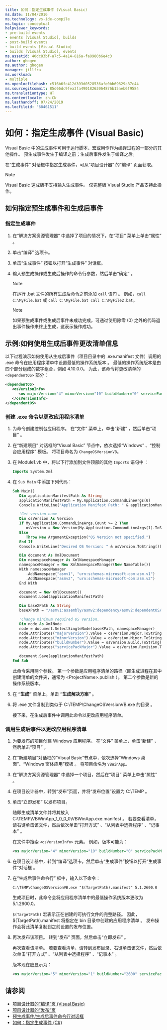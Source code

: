 ```yaml
---
title: 如何：指定生成事件 (Visual Basic)
ms.date: 11/04/2016
ms.technology: vs-ide-compile
ms.topic: conceptual
helpviewer_keywords:
- pre-build events
- events [Visual Studio], builds
- post-build events
- build events [Visual Studio]
- builds [Visual Studio], events
ms.assetid: 40dc83bf-a7c5-4a14-816a-fa0980b6e4c3
author: ghogen
ms.author: ghogen
manager: jillfra
ms.workload:
- multiple
ms.openlocfilehash: c516b6fc412d393d0528536afe0bb69629c87c44
ms.sourcegitcommit: 85d66dc9fea3fa49018263064876b15aeb6f9584
ms.translationtype: HT
ms.contentlocale: zh-CN
ms.lasthandoff: 07/24/2019
ms.locfileid: "68461511"
---
```

# <a name="how-to-specify-build-events-visual-basic"></a>如何：指定生成事件 (Visual Basic)

Visual Basic 中的生成事件可用于运行脚本、宏或用作作为编译过程的一部分的其他操作。 预生成事件发生于编译之前；生成后事件发生于编译之后。

在“生成事件”  对话框中指定生成事件，可从“项目设计器”  的“编译”  页面获取。

> [!NOTE]
> Visual Basic 速成版不支持输入生成事件。 仅完整版 Visual Studio 产品支持此操作。

## <a name="how-to-specify-pre-build-and-post-build-events"></a>如何指定预生成事件和生成后事件

### <a name="to-specify-a-build-event"></a>指定生成事件

1. 在“解决方案资源管理器”  中选择了项目的情况下，在“项目”  菜单上单击“属性”  。

2. 单击“编译”  选项卡。

3. 单击“生成事件”  按钮以打开“生成事件”  对话框。

4. 输入预生成操作或生成后操作的命令行参数，然后单击“确定”  。

    > [!NOTE]
    > 在运行 .bat 文件的所有生成后命令之前添加 `call` 语句  。 例如，`call C:\MyFile.bat` 或 `call C:\MyFile.bat call C:\MyFile2.bat`。

    > [!NOTE]
    > 如果预生成事件或生成后事件未成功完成，可通过使用除零 (0) 之外的代码退出事件操作来终止生成，这表示操作成功。

## <a name="example-how-to-change-manifest-information-using-a-post-build-event"></a>示例:如何使用生成后事件更改清单信息

以下过程演示如何使用从生成后事件（项目目录中的 .exe.manifest 文件）调用的 .exe 命令在应用程序清单中设置最低的操作系统版本   。 最低的操作系统版本是由四个部分组成的数字组合，例如 4.10.0.0。 为此，该命令将更改清单的 `<dependentOS>` 部分：

```xml
<dependentOS>
   <osVersionInfo>
      <os majorVersion="4" minorVersion="10" buildNumber="0" servicePackMajor="0" />
   </osVersionInfo>
</dependentOS>
```

### <a name="to-create-an-exe-command-to-change-the-application-manifest"></a>创建 .exe 命令以更改应用程序清单

1. 为命令创建控制台应用程序。 在“文件”  菜单上，单击“新建”  ，然后单击“项目”  。

2. 在“新建项目”  对话框的“Visual Basic”  节点中，依次选择“Windows”  、“控制台应用程序”  模板。 将项目命名为 `ChangeOSVersionVB`。

3. 在 Module1.vb 中，将以下行添加到文件顶部的其他 `Imports` 语句中  ：

   ```vb
   Imports System.Xml
   ```

4. 在 `Sub Main` 中添加下列代码：

   ```vb
   Sub Main()
      Dim applicationManifestPath As String
      applicationManifestPath = My.Application.CommandLineArgs(0)
      Console.WriteLine("Application Manifest Path: " & applicationManifestPath.ToString)

      'Get version name
      Dim osVersion As Version
      If My.Application.CommandLineArgs.Count >= 2 Then
         osVersion = New Version(My.Application.CommandLineArgs(1).ToString)
      Else
         Throw New ArgumentException("OS Version not specified.")
      End If
      Console.WriteLine("Desired OS Version: " & osVersion.ToString())

      Dim document As XmlDocument
      Dim namespaceManager As XmlNamespaceManager
      namespaceManager = New XmlNamespaceManager(New NameTable())
      With namespaceManager
         .AddNamespace("asmv1", "urn:schemas-microsoft-com:asm.v1")
         .AddNamespace("asmv2", "urn:schemas-microsoft-com:asm.v2")
      End With

      document = New XmlDocument()
      document.Load(applicationManifestPath)

      Dim baseXPath As String
      baseXPath = "/asmv1:assembly/asmv2:dependency/asmv2:dependentOS/asmv2:osVersionInfo/asmv2:os"

      'Change minimum required OS Version.
      Dim node As XmlNode
      node = document.SelectSingleNode(baseXPath, namespaceManager)
      node.Attributes("majorVersion").Value = osVersion.Major.ToString()
      node.Attributes("minorVersion").Value = osVersion.Minor.ToString()
      node.Attributes("buildNumber").Value = osVersion.Build.ToString()
      node.Attributes("servicePackMajor").Value = osVersion.Revision.ToString()

      document.Save(applicationManifestPath)
   End Sub
   ```

   此命令采用两个参数。 第一个参数是应用程序清单的路径（即生成进程在其中创建清单的文件夹，通常为 \<ProjectName>.publish  ）。 第二个参数是新的操作系统版本。

5. 在 **“生成”** 菜单上，单击 **“生成解决方案”** 。

6. 将 .exe 文件复制到类似于 C:\TEMP\ChangeOSVersionVB.exe 的目录   。

   接下来，在生成后事件中调用此命令以更改应用程序清单。

### <a name="to-invoke-a-post-build-event-to-change-the-application-manifest"></a>调用生成后事件以更改应用程序清单

1. 为要发布的项目创建 Windows 应用程序。 在“文件”  菜单上，单击“新建”  ，然后单击“项目”  。

2. 在“新建项目”对话框的“Visual Basic”节点中，依次选择“Windows 桌面”、“Windows 窗体应用”模板     。 将项目命名为 `VBWinApp`。
3. 在“解决方案资源管理器”  中选择一个项目，然后在“项目”  菜单上单击“属性”  。

4. 在项目设计器中，转到“发布”页面，并将“发布位置”设置为 C:\TEMP     。

5. 单击“立即发布”  以发布项目。

     随即生成清单文件并将其放入 C:\TEMP\VBWinApp_1_0_0_0\VBWinApp.exe.manifest  。 若要查看清单，请右键单击该文件，然后依次单击“打开方式”  、“从列表中选择程序”  、“记事本”  。

     在文件中搜索 `<osVersionInfo>` 元素。 例如，版本可能为：

    ```xml
    <os majorVersion="4" minorVersion="10" buildNumber="0" servicePackMajor="0" />
    ```

6. 在项目设计器中，转到“编译”选项卡，然后单击“生成事件”按钮以打开“生成事件”对话框     。

7. 在“生成后事件命令行”  框中，输入以下命令：

     `C:\TEMP\ChangeOSVersionVB.exe "$(TargetPath).manifest" 5.1.2600.0`

     生成项目时，此命令会将应用程序清单中的最低操作系统版本更改为 5.1.2600.0。

     `$(TargetPath)` 宏表示正在创建的可执行文件的完整路径。 因此，$(TargetPath).manifest 将指定在 bin 目录中创建的应用程序清单   。 发布操作会将此清单复制到之前设置的发布位置。

8. 再次发布该项目。 转到“发布”  页面，然后单击“立即发布”  。

     再次查看该清单。 若要查看清单，请转到发布目录、右键单击该文件，然后依次单击“打开方式”  、“从列表中选择程序”  、“记事本”  。

     版本现在应显示为：

    ```xml
    <os majorVersion="5" minorVersion="1" buildNumber="2600" servicePackMajor="0" />
    ```

## <a name="see-also"></a>请参阅

- [项目设计器的“编译”页 (Visual Basic)](../ide/reference/compile-page-project-designer-visual-basic.md)
- [项目设计器的“发布”页](../ide/reference/publish-page-project-designer.md)
- [预生成事件/生成后事件命令行对话框](../ide/reference/pre-build-event-post-build-event-command-line-dialog-box.md)
- [如何：指定生成事件 (C#)](../ide/how-to-specify-build-events-csharp.md)